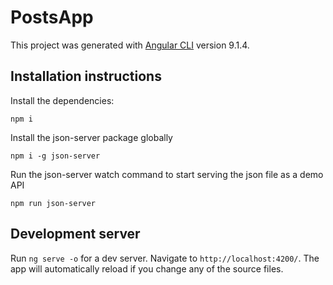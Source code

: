 # PostsApp

This project was generated with [Angular CLI](https://github.com/angular/angular-cli) version 9.1.4.

## Installation instructions

Install the dependencies:
```
npm i
```

Install the json-server package globally
```
npm i -g json-server
```

Run the json-server watch command to start serving the json file as a demo API
```
npm run json-server
```

## Development server

Run `ng serve -o` for a dev server. Navigate to `http://localhost:4200/`. The app will automatically reload if you change any of the source files.